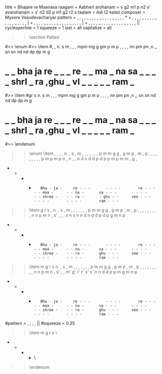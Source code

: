 title = Bhajare re Maanasa
raagam = Aabheri
arohanam = s g2 m1 p n2 s'
avarohanam = s' n2 d2 p m1 g2 r2 s
taalam = Adi (2 kalai)
composer = Mysore Vasudevacharyar
pattern =  , , , , _ , , , , _ , , , , _ , , , , * + , , , , _ , , , , _ , , , , _ , , , , | + , , , , _ , , , , _ , , , , _ , , , , | + , , , , _ , , , , _ , , , , _ , , , , ||
cyclesperline = 1
squeeze = 1
iast = all
capitalize = all

>> \section Pallavi

#>> \enum
#>> \item
#, , n. s        m , , ,         mpm mg g gm     p m p ,         , , , nn        pm pn ,n ,,     sn sn nd nd     dp dp m g
# _ _ bha ja      re _ _ _        re _ _ ma       _ na sa _       _ _ _ shrI      _ ra ,ghu _     vI _ _ _        _ _ ram _
#>> \item
#gr s n. s       m , , ,         mpm mg g gm     p m p ,         , , , nn        pm pn ,n ,,     sn sn nd nd     dp dp m g
# _ _  bha ja     re _ _ _        re _ _ ma       _ na sa _       _ _ _ shrI      _ ra ,ghu _     vI _ _ _        _ _ ram _
#>> \endenum

>> \enum
>> \item
, , , ,        n. , s ,       m , , ,        , , , ,        p m m g        g , g m        p , m ,        p , , ,        , , , ,        , , p m        p m p n        , n , ,        n d n d        d p d p        p m p m        m , g ,
- - - -        Bha - ja -     re - - -       - - - -        re - - -       - - maa -      - - na -       sa - - -       - - - -        - - shree -    - - ra -       - ghu - -      vee - - -      - - - -        - - - -        ram - - -

>> \item
g r s ,        n. , s ,       m , , ,        , , , ,        p m m g        g , g m        p , m ,        p , , ,        , , , ,        , , n n        p m n ,        s' , , ,       s n s n        n d n d        d p d p        g m n p
- - - -        Bha - ja -     re - - -       - - - -        re - - -       - - maa -      - - na -       sa - - -       - - - -        - - shree -    - - ra -       ghu - - -      vee - - -      - - - -        - - - -        ram - - -

>> \item
m g r s        n. , s ,       m , , ,        , , , ,        p m m g        g , g m        p , m ,        p , , ,        , , , ,        , , n n        p m n ,        s' , , m'      g' r' r' s'    s' n n d       d p p m        g m n p
- - - -        Bha - ja -     re - - -       - - - -        re - - -       - - maa -      - - na -       sa - - -       - - - -        - - shree -    - - ra -       ghu - - -      vee - - -      - - - -        - - - -        ram - - -

#pattern =  , , , , ||
#squeeze = 0.25
>> \item
m g r s \\
- - - - \\

>> \endenum
